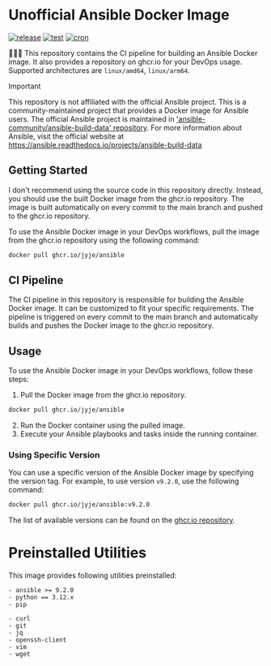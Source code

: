 # Unofficial Ansible Docker Image
[![release](https://github.com/jyje/ansible/actions/workflows/ci-main.yaml/badge.svg?branch=main)](https://github.com/jyje/ansible/actions/workflows/ci-main.yaml)
[![test](https://github.com/jyje/ansible/actions/workflows/ci-develop.yaml/badge.svg?branch=develop)](https://github.com/jyje/ansible/actions/workflows/ci-develop.yaml)
[![cron](https://github.com/jyje/ansible/actions/workflows/cron-fetch-pip.yaml/badge.svg)](https://github.com/jyje/ansible/actions/workflows/cron-fetch-pip.yaml)

🧑🏼‍🔧 This repository contains the CI pipeline for building an Ansible Docker image. It also provides a repository on ghcr.io for your DevOps usage. Supported architectures are `linux/amd64`, `linux/arm64`.

> [!IMPORTANT]
> This repository is not affiliated with the official Ansible project. This is a community-maintained project that provides a Docker image for Ansible users. The official Ansible project is maintained in ['ansible-community/ansible-build-data' repository](https://github.com/ansible-community/ansible-build-data). For more information about Ansible, visit the official website at https://ansible.readthedocs.io/projects/ansible-build-data

## Getting Started

I don't recommend using the source code in this repository directly. Instead, you should use the built Docker image from the ghcr.io repository. The image is built automatically on every commit to the main branch and pushed to the ghcr.io repository.

To use the Ansible Docker image in your DevOps workflows, pull the image from the ghcr.io repository using the following command:

```bash
docker pull ghcr.io/jyje/ansible
```

## CI Pipeline

The CI pipeline in this repository is responsible for building the Ansible Docker image. It can be customized to fit your specific requirements. The pipeline is triggered on every commit to the main branch and automatically builds and pushes the Docker image to the ghcr.io repository.

## Usage

To use the Ansible Docker image in your DevOps workflows, follow these steps:

1. Pull the Docker image from the ghcr.io repository.

```bash
docker pull ghcr.io/jyje/ansible
```
2. Run the Docker container using the pulled image.
3. Execute your Ansible playbooks and tasks inside the running container.

### Using Specific Version

You can use a specific version of the Ansible Docker image by specifying the version tag. For example, to use version `v9.2.0`, use the following command:

```bash
docker pull ghcr.io/jyje/ansible:v9.2.0
```

The list of available versions can be found on the [ghcr.io repository](https://github.com/jyje/ansible/pkgs/container/ansible).


# Preinstalled Utilities
This image provides following utilities preinstalled:
```
- ansible >= 9.2.0
- python == 3.12.x
- pip

- curl
- git
- jq
- openssh-client
- vim
- wget
```
